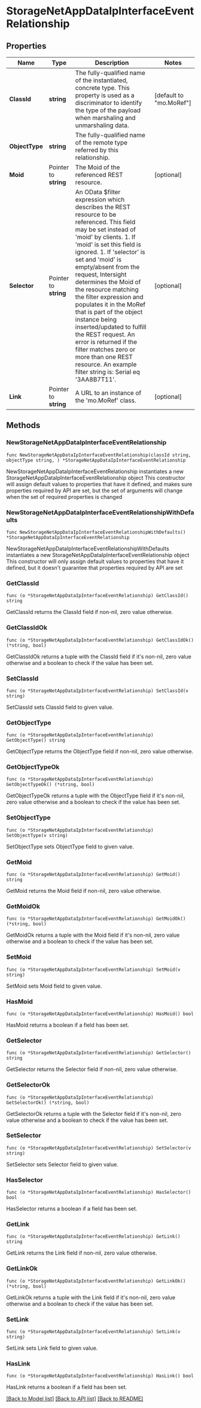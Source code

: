 # StorageNetAppDataIpInterfaceEventRelationship

## Properties

Name | Type | Description | Notes
------------ | ------------- | ------------- | -------------
**ClassId** | **string** | The fully-qualified name of the instantiated, concrete type. This property is used as a discriminator to identify the type of the payload when marshaling and unmarshaling data. | [default to "mo.MoRef"]
**ObjectType** | **string** | The fully-qualified name of the remote type referred by this relationship. | 
**Moid** | Pointer to **string** | The Moid of the referenced REST resource. | [optional] 
**Selector** | Pointer to **string** | An OData $filter expression which describes the REST resource to be referenced. This field may be set instead of &#39;moid&#39; by clients. 1. If &#39;moid&#39; is set this field is ignored. 1. If &#39;selector&#39; is set and &#39;moid&#39; is empty/absent from the request, Intersight determines the Moid of the resource matching the filter expression and populates it in the MoRef that is part of the object instance being inserted/updated to fulfill the REST request. An error is returned if the filter matches zero or more than one REST resource. An example filter string is: Serial eq &#39;3AA8B7T11&#39;. | [optional] 
**Link** | Pointer to **string** | A URL to an instance of the &#39;mo.MoRef&#39; class. | [optional] 

## Methods

### NewStorageNetAppDataIpInterfaceEventRelationship

`func NewStorageNetAppDataIpInterfaceEventRelationship(classId string, objectType string, ) *StorageNetAppDataIpInterfaceEventRelationship`

NewStorageNetAppDataIpInterfaceEventRelationship instantiates a new StorageNetAppDataIpInterfaceEventRelationship object
This constructor will assign default values to properties that have it defined,
and makes sure properties required by API are set, but the set of arguments
will change when the set of required properties is changed

### NewStorageNetAppDataIpInterfaceEventRelationshipWithDefaults

`func NewStorageNetAppDataIpInterfaceEventRelationshipWithDefaults() *StorageNetAppDataIpInterfaceEventRelationship`

NewStorageNetAppDataIpInterfaceEventRelationshipWithDefaults instantiates a new StorageNetAppDataIpInterfaceEventRelationship object
This constructor will only assign default values to properties that have it defined,
but it doesn't guarantee that properties required by API are set

### GetClassId

`func (o *StorageNetAppDataIpInterfaceEventRelationship) GetClassId() string`

GetClassId returns the ClassId field if non-nil, zero value otherwise.

### GetClassIdOk

`func (o *StorageNetAppDataIpInterfaceEventRelationship) GetClassIdOk() (*string, bool)`

GetClassIdOk returns a tuple with the ClassId field if it's non-nil, zero value otherwise
and a boolean to check if the value has been set.

### SetClassId

`func (o *StorageNetAppDataIpInterfaceEventRelationship) SetClassId(v string)`

SetClassId sets ClassId field to given value.


### GetObjectType

`func (o *StorageNetAppDataIpInterfaceEventRelationship) GetObjectType() string`

GetObjectType returns the ObjectType field if non-nil, zero value otherwise.

### GetObjectTypeOk

`func (o *StorageNetAppDataIpInterfaceEventRelationship) GetObjectTypeOk() (*string, bool)`

GetObjectTypeOk returns a tuple with the ObjectType field if it's non-nil, zero value otherwise
and a boolean to check if the value has been set.

### SetObjectType

`func (o *StorageNetAppDataIpInterfaceEventRelationship) SetObjectType(v string)`

SetObjectType sets ObjectType field to given value.


### GetMoid

`func (o *StorageNetAppDataIpInterfaceEventRelationship) GetMoid() string`

GetMoid returns the Moid field if non-nil, zero value otherwise.

### GetMoidOk

`func (o *StorageNetAppDataIpInterfaceEventRelationship) GetMoidOk() (*string, bool)`

GetMoidOk returns a tuple with the Moid field if it's non-nil, zero value otherwise
and a boolean to check if the value has been set.

### SetMoid

`func (o *StorageNetAppDataIpInterfaceEventRelationship) SetMoid(v string)`

SetMoid sets Moid field to given value.

### HasMoid

`func (o *StorageNetAppDataIpInterfaceEventRelationship) HasMoid() bool`

HasMoid returns a boolean if a field has been set.

### GetSelector

`func (o *StorageNetAppDataIpInterfaceEventRelationship) GetSelector() string`

GetSelector returns the Selector field if non-nil, zero value otherwise.

### GetSelectorOk

`func (o *StorageNetAppDataIpInterfaceEventRelationship) GetSelectorOk() (*string, bool)`

GetSelectorOk returns a tuple with the Selector field if it's non-nil, zero value otherwise
and a boolean to check if the value has been set.

### SetSelector

`func (o *StorageNetAppDataIpInterfaceEventRelationship) SetSelector(v string)`

SetSelector sets Selector field to given value.

### HasSelector

`func (o *StorageNetAppDataIpInterfaceEventRelationship) HasSelector() bool`

HasSelector returns a boolean if a field has been set.

### GetLink

`func (o *StorageNetAppDataIpInterfaceEventRelationship) GetLink() string`

GetLink returns the Link field if non-nil, zero value otherwise.

### GetLinkOk

`func (o *StorageNetAppDataIpInterfaceEventRelationship) GetLinkOk() (*string, bool)`

GetLinkOk returns a tuple with the Link field if it's non-nil, zero value otherwise
and a boolean to check if the value has been set.

### SetLink

`func (o *StorageNetAppDataIpInterfaceEventRelationship) SetLink(v string)`

SetLink sets Link field to given value.

### HasLink

`func (o *StorageNetAppDataIpInterfaceEventRelationship) HasLink() bool`

HasLink returns a boolean if a field has been set.


[[Back to Model list]](../README.md#documentation-for-models) [[Back to API list]](../README.md#documentation-for-api-endpoints) [[Back to README]](../README.md)


